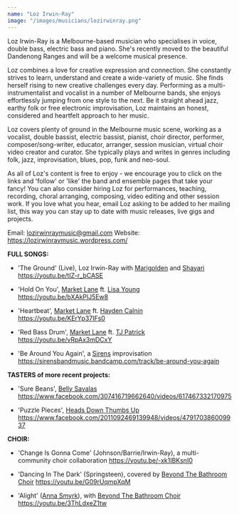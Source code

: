 ```yaml
---
name: "Loz Irwin-Ray"
image: "/images/musicians/lozirwinray.png"
---
```


Loz Irwin-Ray is a Melbourne-based musician who specialises in voice, double bass, electric bass and piano. She's recently moved to the beautiful Dandenong Ranges and will be a welcome musical presence.

Loz combines a love for creative expression and connection. She constantly strives to learn, understand and create a wide-variety of music. She finds herself rising to new creative challenges every day. Performing as a multi-instrumentalist and vocalist in a number of Melbourne bands, she enjoys effortlessly jumping from one style to the next. Be it straight ahead jazz, earthy folk or free electronic improvisation, Loz maintains an honest, considered and heartfelt approach to her music.

Loz covers plenty of ground in the Melbourne music scene, working as a vocalist, double bassist, electric bassist, pianist, choir director, performer, composer/song-writer, educator, arranger, session musician, virtual choir video creator and curator. She typically plays and writes in genres including folk, jazz, improvisation, blues, pop, funk and neo-soul.

As all of Loz's content is free to enjoy - we encourage you to click on the links and 'follow' or 'like' the band and ensemble pages that take your fancy! You can also consider hiring Loz for performances, teaching, recording, choral arranging, composing, video editing and other session work. If you love what you hear, email Loz asking to be added to her mailing list, this way you can stay up to date with music releases, live gigs and projects.

Email: <lozirwinraymusic@gmail.com>
Website: <https://lozirwinraymusic.wordpress.com/>

**FULL SONGS:**

- 'The Ground' (Live), Loz Irwin-Ray with [Marigolden](https://www.facebook.com/marigoldenmusic) and [Shayari](https://www.facebook.com/shayandarimusic)
  <https://youtu.be/tIZ-r_bCASE>

- 'Hold On You', [Market Lane](https://www.facebook.com/marketlanemusic) ft. [Lisa Young](https://www.facebook.com/lisayoungmusic)
  <https://youtu.be/bXAkPlJ5Ew8>

- 'Heartbeat', [Market Lane](https://www.facebook.com/marketlanemusic) ft. [Hayden Calnin](https://www.facebook.com/haydencalninmusic)
  <https://youtu.be/KErYp37IFs0>

- 'Red Bass Drum', [Market Lane](https://www.facebook.com/marketlanemusic) ft. [TJ Patrick](https://www.facebook.com/tjpatrickmusic)
  <https://youtu.be/vRpAx3mDCxY>

- 'Be Around You Again', a [Sirens](https://www.facebook.com/sirensbandmusic) improvisation
  <https://sirensbandmusic.bandcamp.com/track/be-around-you-again>

**TASTERS of more recent projects:**

- 'Sure Beans', [Belly Savalas](https://www.facebook.com/wearethebellysavalas)
  <https://www.facebook.com/307416719662640/videos/617467332170975>

- 'Puzzle Pieces', [Heads Down Thumbs Up](https://www.facebook.com/headsdownthumbsupmusic)
  <https://www.facebook.com/2011092469139948/videos/479170386009937>

**CHOIR:**

- 'Change Is Gonna Come' (Johnson/Barrie/Irwin-Ray), a multi-community choir collaboration
  <https://youtu.be/-xk1IBKsnI0>

- 'Dancing In The Dark' (Springsteen), covered by [Beyond The Bathroom Choir](https://www.facebook.com/BeyondTheBathroom)
  <https://youtu.be/G09rUqmpXqM>

- 'Alight' ([Anna Smyrk](https://www.facebook.com/AnnaSmyrkMusic)), with [Beyond The Bathroom Choir](https://www.facebook.com/BeyondTheBathroom)
  <https://youtu.be/3ThLdxeZ1tw>
